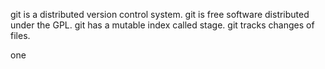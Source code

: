 git is a distributed version control system.
git is free software distributed under the GPL.
git has a mutable index called stage.
git tracks changes of files.

one

